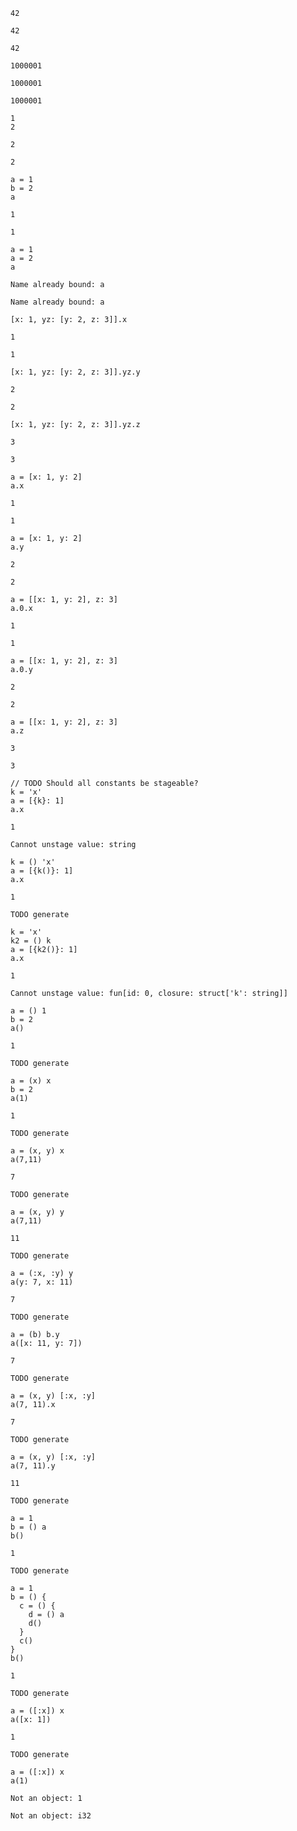 ```
42

42

42
```

```
1000001

1000001

1000001
```

```
1
2

2

2
```

```
a = 1
b = 2
a

1

1
```

```
a = 1
a = 2
a

Name already bound: a

Name already bound: a
```

```
[x: 1, yz: [y: 2, z: 3]].x

1

1
```

```
[x: 1, yz: [y: 2, z: 3]].yz.y

2

2
```

```
[x: 1, yz: [y: 2, z: 3]].yz.z

3

3
```

```
a = [x: 1, y: 2]
a.x

1

1
```

```
a = [x: 1, y: 2]
a.y

2

2
```

```
a = [[x: 1, y: 2], z: 3]
a.0.x

1

1
```

```
a = [[x: 1, y: 2], z: 3]
a.0.y

2

2
```

```
a = [[x: 1, y: 2], z: 3]
a.z

3

3
```

```
// TODO Should all constants be stageable?
k = 'x'
a = [{k}: 1]
a.x

1

Cannot unstage value: string
```

```
k = () 'x'
a = [{k()}: 1]
a.x

1

TODO generate
```

```
k = 'x'
k2 = () k
a = [{k2()}: 1]
a.x

1

Cannot unstage value: fun[id: 0, closure: struct['k': string]]
```

```
a = () 1
b = 2
a()

1

TODO generate
```

```
a = (x) x
b = 2
a(1)

1

TODO generate
```

```
a = (x, y) x
a(7,11)

7

TODO generate
```

```
a = (x, y) y
a(7,11)

11

TODO generate
```

```
a = (:x, :y) y
a(y: 7, x: 11)

7

TODO generate
```

```
a = (b) b.y
a([x: 11, y: 7])

7

TODO generate
```

```
a = (x, y) [:x, :y]
a(7, 11).x

7

TODO generate
```

```
a = (x, y) [:x, :y]
a(7, 11).y

11

TODO generate
```

```
a = 1
b = () a
b()

1

TODO generate
```

```
a = 1
b = () {
  c = () {
    d = () a
    d()
  }
  c()
}
b()

1

TODO generate
```

```
a = ([:x]) x
a([x: 1])

1

TODO generate
```

```
a = ([:x]) x
a(1)

Not an object: 1

Not an object: i32
```